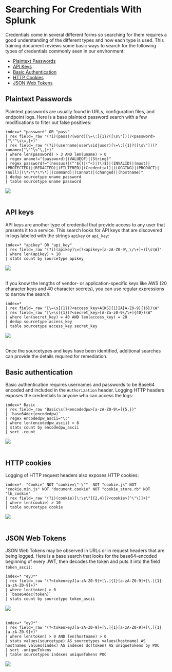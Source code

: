 # Searching For Credentials With Splunk

Credentials come in several different forms so searching for them requires a good understanding of the different types and how each type is used.  This training document reviews some basic ways to search for the following types of credentials commonly seen in our environment:

- [Plaintext Passwords](#plaintext-passwords)
- [API Keys](#api-keys)
- [Basic Authentication](#basic-authentication)
- [HTTP Cookies](#http-cookies)
- [JSON Web Tokens](#json-web-tokens)


## Plaintext Passwords

Plaintext passwords are usually found in URLs, configuration files, and endpoint logs.  Here is a base plaintext password search with a few modifications to filter out false positives:

```
index=* "password" OR "pass"
| rex field=_raw "(?i)(pass)?(word)[\=\:]{1}?([\s\"])(?<password>[^\"^\s\=,]+)"
| rex field=_raw "(?i)(username|user\sid|user)[\=\:]{1}?([\s\"])(?<uname>[^\"^\s^\,]+)"
| where len(password) > 3 AND len(uname) > 0
| regex uname!="(password)|(VALUEOF)|(String)"
| regex password!="(nessus)|(^'${)|(^<)|(\)$)|(INVALID)|(must)|(PROTECTED)|(REDACTED)|(FILTERED)|(Credential)|(LOGGING)|(PRODUCT)|(null)|(\*\*\*\*\*)|(command)|(Cannot)|(changed)|(hostname)"
| dedup sourcetype uname password
| table sourcetype uname password
```

![](images/Searching%20For%20Credentials%20With%20Splunk/image007.png)<br><br>


## API keys

API keys are another type of credential that provide access to any user that presents it to a service.  This search looks for API keys that are discovered in logs labeled with the strings `apikey` or `api_key`:

```
index=* "apikey" OR "api_key"
| rex field=_raw "(?i)(apikey)\=(?<apikey>[a-zA-Z0-9\_\/\+]+)[\s\W]"
| where len(apikey) > 10
| stats count by sourcetype apikey  
```

![](images/Searching%20For%20Credentials%20With%20Splunk/image005.png)<br><br>

If you know the lengths of vendor- or application-specific keys like AWS (20 character keys and 40 character secrets), you can use regular expressions to narrow the search:

```
index=* 
| rex field=_raw "[\=\s]{1}(?<access_key>A[KS]{1}IA[A-Z0-9]{16})\W"
| rex field=_raw "[\=\s]{1}(?<secret_key>[A-Za-z0-9\/\+]{40})\W"
| where len(secret_key) = 40 AND len(access_key) = 20  
| dedup sourcetype access_key
| table sourcetype access_key secret_key
```

![](images/Searching%20For%20Credentials%20With%20Splunk/image001.png)<br><br>

Once the sourcetypes and keys have been identified, additional searches can provide the details required for remediation.

## Basic authentication

Basic authentication requires usernames and passwords to be Base64 encoded and included in the `Authorization` header.  Logging HTTP headers exposes the credentials to anyone who can access the logs:

```
index=* Basic
| rex field=_raw "Basic\s(?<encodedpw>[a-zA-Z0-9\=]{5,})"
| `base64dec(encodedpw)`
| regex encodedpw_ascii="\:"
| where len(encodedpw_ascii) > 6
| stats count by encodedpw_ascii
| sort -count
```

![](images/Searching%20For%20Credentials%20With%20Splunk/image002.png)<br><br>


## HTTP cookies

Logging of HTTP request headers also exposes HTTP cookies:

```
index=*  "Cookie" NOT "cookie=\"-\""  NOT "cookie.js" NOT "cookie.min.js" NOT "document.cookie" NOT "cookie_store.rb" NOT "lb_cookie"
| rex field=_raw "(?i)(cookie)[\:\s\"]{2,4}(?<cookie>[^\"\]]+)"
| where len(cookie) > 10
| table sourcetype cookie
```

![](images/Searching%20For%20Credentials%20With%20Splunk/image006.png)<br><br>


## JSON Web Tokens

JSON Web Tokens may be observed in URLs or in request headers that are being logged. Here is a base search that looks for the base64-encoded beginning of every JWT, then decodes the token and puts it into the field `token_ascii`:

```
index=* "eyJ*"
| rex field=_raw "(?<token>eyJ[a-zA-Z0-9]+[\.]{1}[a-zA-Z0-9]+[\.]{1}[a-zA-Z0-9]+)"
| where len(token) > 0
| `base64dec(token)`
| stats count by sourcetype token_ascii
```

![](images/Searching%20For%20Credentials%20With%20Splunk/image004.png)<br><br>


```
index=* "eyJ*"
| rex field=_raw "(?<token>eyJ[a-zA-Z0-9]+[\.]{1}[a-zA-Z0-9]+[\.]{1}[a-zA-Z0-9]+)"
| where len(token) > 0 AND len(hostname) > 0
| stats values(sourcetype) AS sourcetypes values(hostname) AS hostnames values(index) AS indexes dc(token) AS uniqueTokens by POC
| sort -uniqueTokens
| table sourcetypes indexes uniqueTokens POC
```

![](images/Searching%20For%20Credentials%20With%20Splunk/image003.png)<br><br>
